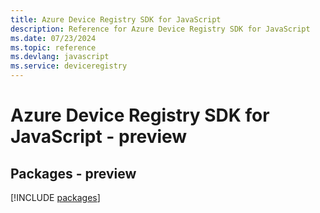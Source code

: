 ```yaml
---
title: Azure Device Registry SDK for JavaScript
description: Reference for Azure Device Registry SDK for JavaScript
ms.date: 07/23/2024
ms.topic: reference
ms.devlang: javascript
ms.service: deviceregistry
---
```

# Azure Device Registry SDK for JavaScript - preview
## Packages - preview
[!INCLUDE [packages](device-registry-index.md)]